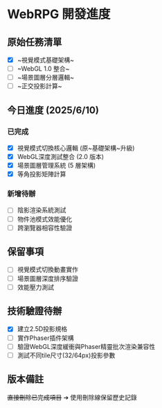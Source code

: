 # WebRPG 開發進度

## 原始任務清單
- [x] ~視覺模式基礎架構~
- [ ] ~WebGL 1.0 整合~
- [ ] ~場景圖層分層邏輯~
- [ ] ~正交投影計算~

## 今日進度 (2025/6/10)
### 已完成
- [x] 視覺模式切換核心邏輯 (原~基礎架構~升級)
- [x] WebGL深度測試整合 (2.0 版本)
- [x] 場景圖層管理系統 (5 層架構)
- [x] 等角投影矩陣計算

### 新增待辦
- [ ] 陰影渲染系統測試
- [ ] 物件池模式效能優化
- [ ] 跨瀏覽器相容性驗證

## 保留事項
- [ ] 視覺模式切換動畫實作
- [ ] 場景圖層深度排序驗證
- [ ] 效能壓力測試

## 技術驗證待辦
- [x] 建立2.5D投影規格
- [ ] 實作Phaser插件架構
- [ ] 驗證WebGL深度緩衝與Phaser精靈批次渲染兼容性
- [ ] 測試不同tile尺寸(32/64px)投影參數

## 版本備註
~~直接刪除已完成項目~~ ➔ 使用刪除線保留歷史記錄